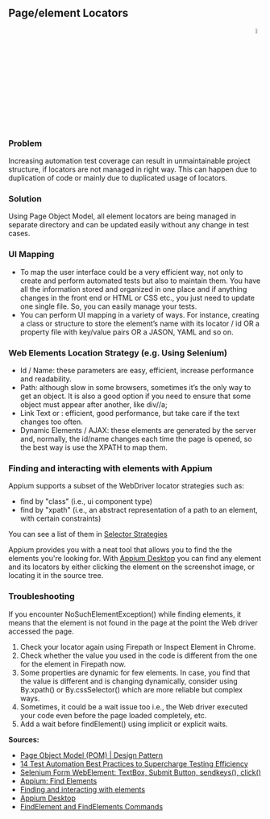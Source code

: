 ## Page/element Locators

<div align="right"> 
<img width="5%" height="5%" src="https://github.com/ikostan/ParaBankSeleniumAutomation/blob/master/images/iconfinder_Artboard_1_1790663.png" hspace="10">
</div>

### Problem<br/>
Increasing automation test coverage can result in unmaintainable project structure, if locators are not managed in right way. This can happen due to duplication of code or mainly due to duplicated usage of locators.

### Solution<br/>
Using Page Object Model, all element locators are being managed in separate directory and can be updated easily without any change in test cases.<br/>

### UI Mapping<br/>

- To map the user interface could be a very efficient way, not only to create and perform automated tests but also to maintain them. You have all the information stored and organized in one place and if anything changes in the front end or HTML or CSS etc., you just need to update one single file. So, you can easily manage your tests.<br/>
- You can perform UI mapping in a variety of ways. For instance, creating a class or structure to store the element’s name with its locator / id OR a property file with key/value pairs OR a JASON, YAML and so on.<br/>

### Web Elements Location Strategy (e.g. Using Selenium)<br/>

- Id / Name: these parameters are easy, efficient, increase performance and readability.<br/>
- Path: although slow in some browsers, sometimes it’s the only way to get an object. It is also a good option if you need to ensure that some object must appear after another, like div//a;<br/>
- Link Text or <a>: efficient, good performance, but take care if the text changes too often.<br/>
- Dynamic Elements / AJAX: these elements are generated by the server and, normally, the id/name changes each time the page is opened, so the best way is use the XPATH to map them.<br/>

### Finding and interacting with elements with Appium

Appium supports a subset of the WebDriver locator strategies such as:<br/>

- find by "class" (i.e., ui component type)<br/>
- find by "xpath" (i.e., an abstract representation of a path to an element, with certain constraints)<br/>

You can see a list of them in <a href="http://appium.io/docs/en/commands/element/find-elements/index.html#selector-strategies">Selector Strategies</a><br/>

Appium provides you with a neat tool that allows you to find the the elements you're looking for. With <a href="https://github.com/appium/appium-desktop">Appium Desktop</a> you can find any element and its locators by either clicking the element on the screenshot image, or locating it in the source tree.<br/>

### Troubleshooting<br/>

If you encounter NoSuchElementException() while finding elements, it means that the element is not found in the page at the point the Web driver accessed the page.<br/>

1. Check your locator again using Firepath or Inspect Element in Chrome.<br/>
2. Check whether the value you used in the code is different from the one for the element in Firepath now.<br/>
3. Some properties are dynamic for few elements. In case, you find that the value is different and is changing dynamically, consider using By.xpath() or By.cssSelector() which are more reliable but complex ways.<br/>
4. Sometimes, it could be a wait issue too i.e., the Web driver executed your code even before the page loaded completely, etc.<br/>
5. Add a wait before findElement() using implicit or explicit waits.<br/>

**Sources:**<br/>
- [Page Object Model (POM) | Design Pattern](https://medium.com/tech-tajawal/page-object-model-pom-design-pattern-f9588630800b)
- [14 Test Automation Best Practices to Supercharge Testing Efficiency](https://blog.testproject.io/2017/04/16/test-automation-best-practices/)
- [Selenium Form WebElement: TextBox, Submit Button, sendkeys(), click()](https://www.guru99.com/accessing-forms-in-webdriver.html)
- [Appium: Find Elements](http://appium.io/docs/en/commands/element/find-elements/)
- [Finding and interacting with elements](http://appium.io/docs/en/writing-running-appium/finding-elements/)
- [Appium Desktop](https://github.com/appium/appium-desktop)
- [FindElement and FindElements Commands](https://www.toolsqa.com/mobile-automation/appium/findelement-and-findelements-commands/)